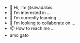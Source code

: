 - 👋 Hi, I’m @silvadalais
- 👀 I’m interested in ...
- 🌱 I’m currently learning ...
- 💞️ I’m looking to collaborate on ...
- 📫 How to reach me ...
-  amo gato
<!---
silvadalais/silvadalais is a ✨ special ✨ repository because its `README.md` (this file) appears on your GitHub profile.
You can click the Preview link to take a look at your changes.
--->
